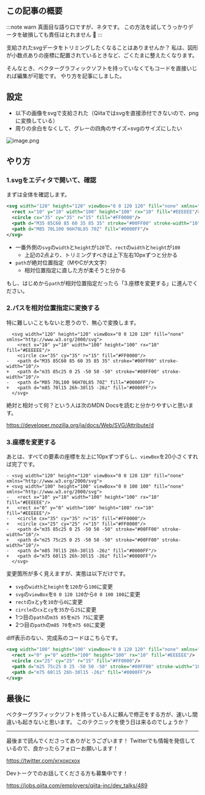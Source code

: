 <!--
title:   SVGのトリミングをしたいけどグラフィックソフトが手元にないときに見る記事
tags:    SVG,tips,ネタ
id:      6965d3eb1418ffe07182
private: false
-->
## この記事の概要

:::note warn
真面目な語り口ですが、ネタです。
この方法を試してうっかりデータを破損しても責任はとれません :bow:
:::

支給されたsvgデータをトリミングしたくなることはありませんか？
私は、図形が小数点ありの座標に配置されているときなど、ごくたまに整えたくなります。

そんなとき、ベクターグラフィックソフトを持っていなくてもコードを直接いじれば編集が可能です。
やり方を記事にしました。

## 設定

- 以下の画像をsvgで支給された（Qiitaではsvgを直接添付できないので、pngに変換している）
- 周りの余白をなくして、グレーの四角のサイズ=svgのサイズにしたい

![image.png](https://qiita-image-store.s3.ap-northeast-1.amazonaws.com/0/214677/4c9b9d09-7dd5-fc2c-2aed-d79f756e3be5.png)

## やり方

### 1.svgをエディタで開いて、確認

まずは全体を確認します。

```xml
<svg width="120" height="120" viewBox="0 0 120 120" fill="none" xmlns="http://www.w3.org/2000/svg">
  <rect x="10" y="10" width="100" height="100" rx="10" fill="#EEEEEE"/>
  <circle cx="35" cy="35" r="15" fill="#FF0000"/>
  <path d="M35 85C60 85 60 35 85 35" stroke="#00FF00" stroke-width="10"/>
  <path d="M85 70L100 96H70L85 70Z" fill="#0000FF"/>
</svg>
```

- 一番外側の`svg`の`width`と`height`が`120`で、`rect`の`width`と`height`が`100`
    - 上記の2点より、トリミングすべきは上下左右10pxずつと分かる
- `path`が絶対位置指定（MやCが大文字）
    - 相対位置指定に直した方が楽そうと分かる

もし、はじめから`path`が相対位置指定だったら「3.座標を変更する」に進んでください。

### 2.パスを相対位置指定に変換する

特に難しいこともないと思うので、無心で変換します。

```diff_xml
  <svg width="120" height="120" viewBox="0 0 120 120" fill="none" xmlns="http://www.w3.org/2000/svg">
    <rect x="10" y="10" width="100" height="100" rx="10" fill="#EEEEEE"/>
    <circle cx="35" cy="35" r="15" fill="#FF0000"/>
-   <path d="M35 85C60 85 60 35 85 35" stroke="#00FF00" stroke-width="10"/>
+   <path d="m35 85c25 0 25 -50 50 -50" stroke="#00FF00" stroke-width="10"/>
-   <path d="M85 70L100 96H70L85 70Z" fill="#0000FF"/>
+   <path d="m85 70l15 26h-30l15 -26z" fill="#0000FF"/>
  </svg>
```

絶対と相対って何？という人は次のMDN Docsを読むと分かりやすいと思います。

https://developer.mozilla.org/ja/docs/Web/SVG/Attribute/d

### 3.座標を変更する

あとは、すべての要素の座標を左上に10pxずつずらし、`viewBox`を20小さくすれば完了です。

```diff_xml
- <svg width="120" height="120" viewBox="0 0 120 120" fill="none" xmlns="http://www.w3.org/2000/svg">
+ <svg width="100" height="100" viewBox="0 0 100 100" fill="none" xmlns="http://www.w3.org/2000/svg">
-   <rect x="10" y="10" width="100" height="100" rx="10" fill="#EEEEEE"/>
+   <rect x="0" y="0" width="100" height="100" rx="10" fill="#EEEEEE"/>
-   <circle cx="35" cy="35" r="15" fill="#FF0000"/>
+   <circle cx="25" cy="25" r="15" fill="#FF0000"/>
-   <path d="m35 85c25 0 25 -50 50 -50" stroke="#00FF00" stroke-width="10"/>
+   <path d="m25 75c25 0 25 -50 50 -50" stroke="#00FF00" stroke-width="10"/>
-   <path d="m85 70l15 26h-30l15 -26z" fill="#0000FF"/>
+   <path d="m75 60l15 26h-30l15 -26z" fill="#0000FF"/>
  </svg>
```

変更箇所が多く見えますが、実態は以下だけです。

- `svg`の`width`と`height`を`120`から`100`に変更
- `svg`の`viewBox`を`0 0 120 120`から`0 0 100 100`に変更
- `rect`の`x`と`y`を`10`から`0`に変更
- `circle`の`cx`と`cy`を`35`から`25`に変更
- 1つ目の`path`の`m35 85`を`m25 75`に変更
- 2つ目の`path`の`m85 70`を`m75 60`に変更

diff表示のない、完成系のコードはこちらです。

```xml
<svg width="100" height="100" viewBox="0 0 120 120" fill="none" xmlns="http://www.w3.org/2000/svg">
  <rect x="0" y="0" width="100" height="100" rx="10" fill="#EEEEEE"/>
  <circle cx="25" cy="25" r="15" fill="#FF0000"/>
  <path d="m25 75c25 0 25 -50 50 -50" stroke="#00FF00" stroke-width="10"/>
  <path d="m75 60l15 26h-30l15 -26z" fill="#0000FF"/>
</svg>
```

## 最後に

ベクターグラフィックソフトを持っている人に頼んで修正をする方が、速いし間違いも起きないと思います。
このテクニックを使う日は来るのでしょうか？

---

最後まで読んでくださってありがとうございます！
Twitterでも情報を発信しているので、良かったらフォローお願いします！

https://twitter.com/xrxoxcxox

Devトークでのお話してくださる方も募集中です！

https://jobs.qiita.com/employers/qiita-inc/dev_talks/489